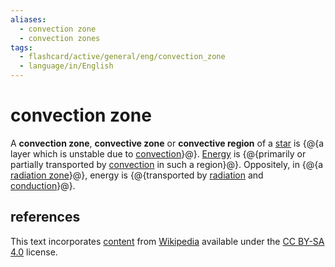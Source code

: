 ```yaml
---
aliases:
  - convection zone
  - convection zones
tags:
  - flashcard/active/general/eng/convection_zone
  - language/in/English
---
```


# convection zone

A __convection zone__, __convective zone__ or __convective region__ of a [star](star.md) is {@{a layer which is unstable due to [convection](convection.md)}@}. [Energy](energy.md) is {@{primarily or partially transported by [convection](convection%20(heat%20transfer).md) in such a region}@}. Oppositely, in {@{a [radiation zone](radiation%20zone.md)}@}, energy is {@{transported by [radiation](radiation.md) and [conduction](thermal%20conduction.md)}@}. <!--SR:!2026-03-14,433,310!2027-10-11,914,330!2027-05-04,782,330!2025-05-18,250,330-->

## references

This text incorporates [content](https://en.wikipedia.org/wiki/convection_zone) from [Wikipedia](Wikipedia.md) available under the [CC BY-SA 4.0](https://creativecommons.org/licenses/by-sa/4.0/) license.
